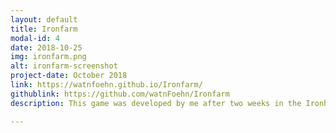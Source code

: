 ```yaml
---
layout: default
title: Ironfarm
modal-id: 4
date: 2018-10-25
img: ironfarm.png
alt: ironfarm-screenshot
project-date: October 2018
link: https://watnfoehn.github.io/Ironfarm/
githublink: https://github.com/watnFoehn/Ironfarm
description: This game was developed by me after two weeks in the Ironhack Bootcamp. It's build with jQuery, JavaScript, HTML and CSS. It's controlled with arrow keys and control.

---
```


